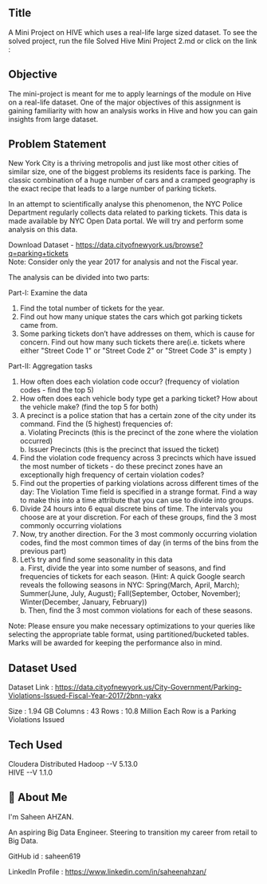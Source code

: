 
## Title

A Mini Project on HIVE which uses a real-life large sized dataset. To see the solved project, run the file Solved Hive Mini Project 2.md or click on the link : 


## Objective

The mini-project is meant for me to apply learnings of the module on Hive on a real-life dataset.
One of the major objectives of this assignment is gaining familiarity with how an analysis works in Hive and how you can gain insights from large dataset.

## Problem Statement

New York City is a thriving metropolis and just like most other cities of similar size, one of the biggest problems its residents face is parking. The classic combination of a huge number of cars and a cramped geography is the exact recipe that leads to a large number of parking tickets.
 
In an attempt to scientifically analyse this phenomenon, the NYC Police Department regularly collects data related to parking tickets. This data is made available by NYC Open Data portal. We will try and perform some analysis on this data.

Download Dataset - https://data.cityofnewyork.us/browse?q=parking+tickets      
Note: Consider only the year 2017 for analysis and not the Fiscal year.

The analysis can be divided into two parts:
 
Part-I: Examine the data

1. Find the total number of tickets for the year.
2. Find out how many unique states the cars which got parking tickets came from.
3. Some parking tickets don’t have addresses on them, which is cause for concern. Find out how many such tickets there are(i.e. tickets where either "Street Code 1" or "Street Code 2" or "Street Code 3" is empty )

Part-II: Aggregation tasks

1. How often does each violation code occur? (frequency of violation codes - find the top 5)    
2. How often does each vehicle body type get a parking ticket? How about the vehicle make? (find the top 5 for both)             
3. A precinct is a police station that has a certain zone of the city under its command. Find the (5 highest) frequencies of:          
      a. Violating Precincts (this is the precinct of the zone where the violation occurred)        
      b. Issuer Precincts (this is the precinct that issued the ticket)         
4. Find the violation code frequency across 3 precincts which have issued the most number of tickets - do these precinct zones have an exceptionally high frequency of certain violation codes?        
5. Find out the properties of parking violations across different times of the day: The Violation Time field is specified in a strange format. Find a way to make this into a time attribute that you can use to divide into groups.      
6. Divide 24 hours into 6 equal discrete bins of time. The intervals you choose are at your discretion. For each of these groups, find the 3 most commonly occurring violations             
7. Now, try another direction. For the 3 most commonly occurring violation codes, find the most common times of day (in terms of the bins from the previous part)     
8. Let’s try and find some seasonality in this data        
      a. First, divide the year into some number of seasons, and find frequencies of tickets for each season. (Hint: A quick Google search reveals the following seasons in NYC: Spring(March, April, March); Summer(June, July, August); Fall(September, October, November); Winter(December, January, February))       
      b. Then, find the 3 most common violations for each of these seasons.           
  
Note: Please ensure you make necessary optimizations to your queries like selecting the appropriate table format, using partitioned/bucketed tables. Marks will be awarded for keeping the performance also in mind.      

## Dataset Used

Dataset Link : https://data.cityofnewyork.us/City-Government/Parking-Violations-Issued-Fiscal-Year-2017/2bnn-yakx     

Size : 1.94 GB
Columns : 43
Rows : 10.8 Million
Each Row is a Parking Violations Issued

## Tech Used

Cloudera Distributed Hadoop --V 5.13.0       
HIVE --V 1.1.0

## 🚀 About Me
I'm Saheen AHZAN. 

An aspiring Big Data Engineer. Steering to transition my career from retail to Big Data.

GitHub id : saheen619

LinkedIn Profile : https://www.linkedin.com/in/saheenahzan/
